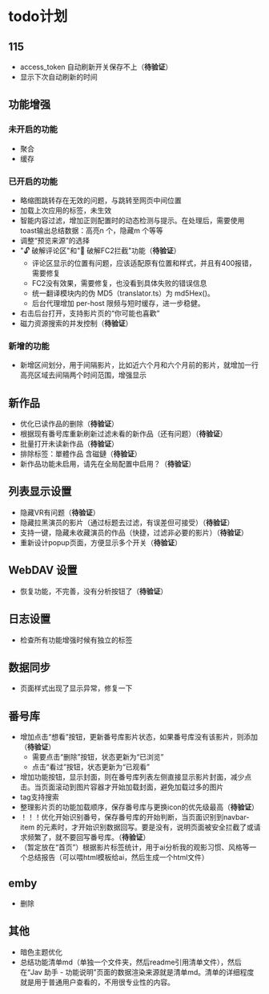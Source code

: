 # todo计划
## 115
- access_token 自动刷新开关保存不上（**待验证**）
- 显示下次自动刷新的时间
  
## 功能增强
### 未开启的功能
- 聚合
- 缓存
  
### 已开启的功能
- 略缩图跳转存在无效的问题，与跳转至网页中间位置
- 加载上次应用的标签，未生效
- 智能内容过滤，增加正则配置时的动态检测与提示。在处理后，需要使用toast输出总结数据：高亮n 个，隐藏m 个等等
- 调整“预览来源”的选择
- "🔓 破解评论区"和"🚫 破解FC2拦截"功能（**待验证**）
  - 评论区显示的位置有问题，应该适配原有位置和样式，并且有400报错，需要修复
  - FC2没有效果，需要修复，也没看到具体失败的错误信息
  - 统一翻译模块内的伪 MD5（translator.ts）为 md5Hex()。
  - 后台代理增加 per-host 限频与短时缓存，进一步稳健。
- 右击后台打开，支持影片页的“你可能也喜歡”
- 磁力资源搜索的并发控制（**待验证**）

### 新增的功能
- 新增区间划分，用于间隔影片，比如近六个月和六个月前的影片，就增加一行高亮区域去间隔两个时间范围，增强显示

## 新作品
- 优化已读作品的删除（**待验证**）
- 根据现有番号库重新刷新过滤未看的新作品（还有问题）（**待验证**）
- 批量打开未读新作品（**待验证**）
- 排除标签：單體作品 含磁鏈（**待验证**）
- 新作品功能未启用，请先在全局配置中启用？（**待验证**）

## 列表显示设置
- 隐藏VR有问题（**待验证**）
- 隐藏拉黑演员的影片（通过标题去过滤，有误差但可接受）（**待验证**）
- 支持一键，隐藏未收藏演员的作品（快捷，过滤非必要的影片）（**待验证**）
- 重新设计popup页面，方便显示多个开关（**待验证**）
  
## WebDAV 设置
- 恢复功能，不完善，没有分析按钮了（**待验证**）
  
## 日志设置
- 检查所有功能增强时候有独立的标签

## 数据同步
- 页面样式出现了显示异常，修复一下

## 番号库
- 增加点击“想看”按钮，更新番号库影片状态，如果番号库没有该影片，则添加（**待验证**）
  - 需要点击“删除”按钮，状态更新为“已浏览”
  - 点击“看过”按钮，状态更新为“已观看”
- 增加功能按钮，显示封面，则在番号库列表左侧直接显示影片封面，减少点击。当页面滚动到图片容器才开始加载封面，避免加载过多的图片
- tag支持搜索
- 整理影片页的功能加载顺序，保存番号库与更换icon的优先级最高（**待验证**）
- ！！！优化开始识别番号，保存番号库的开始判断，当页面识别到navbar-item 的元素时，才开始识别数据回写。要是没有，说明页面被安全拦截了或请求频繁了，就不要回写番号库。（**待验证**）
- （暂定放在“首页”）根据影片标签统计，用于ai分析我的观影习惯、风格等一个总结报告（可以喂html模板给ai，然后生成一个html文件）

## emby
- 删除
  
## 其他
- 暗色主题优化
- 总结功能清单md（单独一个文件夹，然后readme引用清单文件），然后在“Jav 助手 - 功能说明”页面的数据渲染来源就是清单md。清单的详细程度就是用于普通用户查看的，不用很专业性的内容。
